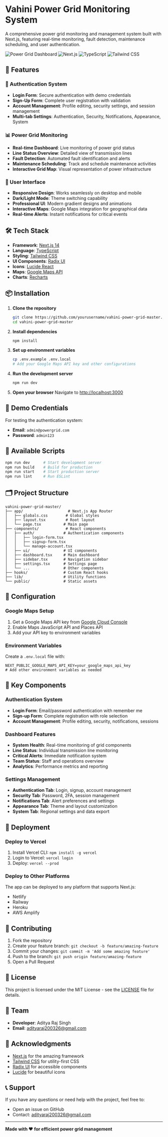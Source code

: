 # Vahini Power Grid Monitoring System

A comprehensive power grid monitoring and management system built with Next.js, featuring real-time monitoring, fault detection, maintenance scheduling, and user authentication.

![Power Grid Dashboard](https://img.shields.io/badge/Status-Active-green)
![Next.js](https://img.shields.io/badge/Next.js-14.2.16-black)
![TypeScript](https://img.shields.io/badge/TypeScript-5-blue)
![Tailwind CSS](https://img.shields.io/badge/Tailwind-CSS-38B2AC)

## 🚀 Features

### 🔐 Authentication System
- **Login Form**: Secure authentication with demo credentials
- **Sign-Up Form**: Complete user registration with validation
- **Account Management**: Profile editing, security settings, and session management
- **Multi-tab Settings**: Authentication, Security, Notifications, Appearance, System

### 📊 Power Grid Monitoring
- **Real-time Dashboard**: Live monitoring of power grid status
- **Line Status Overview**: Detailed view of transmission lines
- **Fault Detection**: Automated fault identification and alerts
- **Maintenance Scheduling**: Track and schedule maintenance activities
- **Interactive Grid Map**: Visual representation of power infrastructure

### 🎨 User Interface
- **Responsive Design**: Works seamlessly on desktop and mobile
- **Dark/Light Mode**: Theme switching capability
- **Professional UI**: Modern gradient designs and animations
- **Interactive Maps**: Google Maps integration for geographical data
- **Real-time Alerts**: Instant notifications for critical events

## 🛠️ Tech Stack

- **Framework**: [Next.js 14](https://nextjs.org/)
- **Language**: [TypeScript](https://www.typescriptlang.org/)
- **Styling**: [Tailwind CSS](https://tailwindcss.com/)
- **UI Components**: [Radix UI](https://www.radix-ui.com/)
- **Icons**: [Lucide React](https://lucide.dev/)
- **Maps**: [Google Maps API](https://developers.google.com/maps)
- **Charts**: [Recharts](https://recharts.org/)

## 📦 Installation

1. **Clone the repository**
   ```bash
   git clone https://github.com/yourusername/vahini-power-grid-master.git
   cd vahini-power-grid-master
   ```

2. **Install dependencies**
   ```bash
   npm install
   ```

3. **Set up environment variables**
   ```bash
   cp .env.example .env.local
   # Add your Google Maps API key and other configurations
   ```

4. **Run the development server**
   ```bash
   npm run dev
   ```

5. **Open your browser**
   Navigate to [http://localhost:3000](http://localhost:3000)

## 🔑 Demo Credentials

For testing the authentication system:
- **Email**: `admin@powergrid.com`
- **Password**: `admin123`

## 📱 Available Scripts

```bash
npm run dev      # Start development server
npm run build    # Build for production
npm run start    # Start production server
npm run lint     # Run ESLint
```

## 🗂️ Project Structure

```
vahini-power-grid-master/
├── app/                    # Next.js App Router
│   ├── globals.css        # Global styles
│   ├── layout.tsx         # Root layout
│   └── page.tsx          # Main page
├── components/            # React components
│   ├── auth/             # Authentication components
│   │   ├── login-form.tsx
│   │   ├── signup-form.tsx
│   │   └── manage-account.tsx
│   ├── ui/               # UI components
│   ├── dashboard.tsx     # Main dashboard
│   ├── sidebar.tsx       # Navigation sidebar
│   ├── settings.tsx      # Settings page
│   └── ...               # Other components
├── hooks/                # Custom React hooks
├── lib/                  # Utility functions
└── public/               # Static assets
```

## 🔧 Configuration

### Google Maps Setup
1. Get a Google Maps API key from [Google Cloud Console](https://console.cloud.google.com/)
2. Enable Maps JavaScript API and Places API
3. Add your API key to environment variables

### Environment Variables
Create a `.env.local` file with:
```env
NEXT_PUBLIC_GOOGLE_MAPS_API_KEY=your_google_maps_api_key
# Add other environment variables as needed
```

## 🌟 Key Components

### Authentication System
- **Login Form**: Email/password authentication with remember me
- **Sign-up Form**: Complete registration with role selection
- **Account Management**: Profile editing, security, notifications, sessions

### Dashboard Features
- **System Health**: Real-time monitoring of grid components
- **Line Status**: Individual transmission line monitoring
- **Critical Alerts**: Immediate notification system
- **Team Status**: Staff and operations overview
- **Analytics**: Performance metrics and reporting

### Settings Management
- **Authentication Tab**: Login, signup, account management
- **Security Tab**: Password, 2FA, session management
- **Notifications Tab**: Alert preferences and settings
- **Appearance Tab**: Theme and layout customization
- **System Tab**: Regional settings and data export

## 🚀 Deployment

### Deploy to Vercel
1. Install Vercel CLI: `npm install -g vercel`
2. Login to Vercel: `vercel login`
3. Deploy: `vercel --prod`

### Deploy to Other Platforms
The app can be deployed to any platform that supports Next.js:
- Netlify
- Railway
- Heroku
- AWS Amplify

## 🤝 Contributing

1. Fork the repository
2. Create your feature branch: `git checkout -b feature/amazing-feature`
3. Commit your changes: `git commit -m 'Add some amazing feature'`
4. Push to the branch: `git push origin feature/amazing-feature`
5. Open a Pull Request

## 📝 License

This project is licensed under the MIT License - see the [LICENSE](LICENSE) file for details.

## 👥 Team

- **Developer**: Aditya Raj Singh
- **Email**: adityaraj200326@gmail.com

## 🙏 Acknowledgments

- [Next.js](https://nextjs.org/) for the amazing framework
- [Tailwind CSS](https://tailwindcss.com/) for utility-first CSS
- [Radix UI](https://www.radix-ui.com/) for accessible components
- [Lucide](https://lucide.dev/) for beautiful icons

## 📞 Support

If you have any questions or need help with the project, feel free to:
- Open an issue on GitHub
- Contact: adityaraj200326@gmail.com

---

**Made with ❤️ for efficient power grid management**

